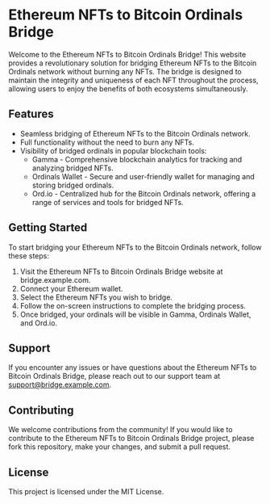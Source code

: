 # Ethereum NFTs to Bitcoin Ordinals Bridge

Welcome to the Ethereum NFTs to Bitcoin Ordinals Bridge! This website provides a revolutionary solution for bridging Ethereum NFTs to the Bitcoin Ordinals network without burning any NFTs. The bridge is designed to maintain the integrity and uniqueness of each NFT throughout the process, allowing users to enjoy the benefits of both ecosystems simultaneously.

## Features

- Seamless bridging of Ethereum NFTs to the Bitcoin Ordinals network.
- Full functionality without the need to burn any NFTs.
- Visibility of bridged ordinals in popular blockchain tools:
  - Gamma - Comprehensive blockchain analytics for tracking and analyzing bridged NFTs.
  - Ordinals Wallet - Secure and user-friendly wallet for managing and storing bridged ordinals.
  - Ord.io - Centralized hub for the Bitcoin Ordinals network, offering a range of services and tools for bridged NFTs.

## Getting Started

To start bridging your Ethereum NFTs to the Bitcoin Ordinals network, follow these steps:

1. Visit the Ethereum NFTs to Bitcoin Ordinals Bridge website at bridge.example.com.
2. Connect your Ethereum wallet.
3. Select the Ethereum NFTs you wish to bridge.
4. Follow the on-screen instructions to complete the bridging process.
5. Once bridged, your ordinals will be visible in Gamma, Ordinals Wallet, and Ord.io.

## Support

If you encounter any issues or have questions about the Ethereum NFTs to Bitcoin Ordinals Bridge, please reach out to our support team at support@bridge.example.com.

## Contributing

We welcome contributions from the community! If you would like to contribute to the Ethereum NFTs to Bitcoin Ordinals Bridge project, please fork this repository, make your changes, and submit a pull request.

## License

This project is licensed under the MIT License.
